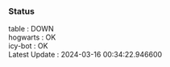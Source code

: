### Status


table : DOWN  
hogwarts : OK  
icy-bot : OK  
Latest Update : 2024-03-16 00:34:22.946600

